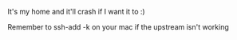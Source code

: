 It's my home and it'll crash if I want it to :)

Remember to ssh-add -k on your mac if the upstream isn't working
